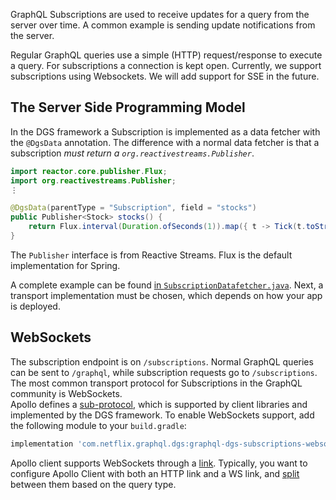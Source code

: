 GraphQL Subscriptions are used<!-- http://go/pv http://go/use --> to receive updates for a query from the server over time.
A common example is sending<!-- http://go/pv --> update notifications from the server.

Regular GraphQL queries use<!-- http://go/use --> a simple (HTTP) request/response to execute a query.
For subscriptions a connection is kept open.
Currently, we support subscriptions using Websockets. We will  add support for SSE in the future.

## The Server Side Programming Model

In the DGS framework a Subscription is implemented<!-- http://go/pv --> as a data fetcher with the `@DgsData` annotation.
The difference with a normal data fetcher is that a subscription *must return a `org.reactivestreams.Publisher`*.

```java
import reactor.core.publisher.Flux;
import org.reactivestreams.Publisher;
⋮

@DgsData(parentType = "Subscription", field = "stocks")
public Publisher<Stock> stocks() {
    return Flux.interval(Duration.ofSeconds(1)).map({ t -> Tick(t.toString()) })
}
```

The `Publisher` interface is from Reactive Streams.
Flux is the default implementation for Spring.

A complete example can be found [in `SubscriptionDatafetcher.java`](https://github.com/Netflix/dgs-framework/blob/master/graphql-dgs-example-shared/src/main/java/com/netflix/graphql/dgs/example/shared/datafetcher/SubscriptionDataFetcher.java).
Next, a transport implementation must be chosen<!-- http://go/pv -->, which depends on how your app is deployed<!-- http://go/pv -->.

## WebSockets

The subscription endpoint is on `/subscriptions`. 
Normal GraphQL queries can be sent to `/graphql`, while subscription requests go to `/subscriptions`.
The most common transport protocol for Subscriptions in the GraphQL community is WebSockets.  
Apollo defines a [sub-protocol](https://github.com/apollographql/subscriptions-transport-ws/blob/master/PROTOCOL.md), which is supported by client libraries and implemented by the DGS framework.
To enable WebSockets support, add the following module to your `build.gradle`:

```groovy
implementation 'com.netflix.graphql.dgs:graphql-dgs-subscriptions-websockets-autoconfigure:latest.release'
```

Apollo client supports WebSockets through a [link](https://www.apollographql.com/docs/link/links/ws/).
Typically, you want to configure Apollo Client with both an HTTP link and a WS link, and [split](https://www.apollographql.com/docs/link/composition/#directional-composition) between them based on the query type.



